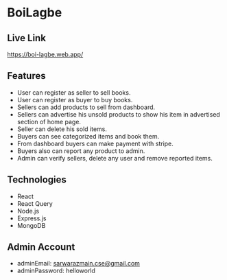# BoiLagbe
## Live Link
https://boi-lagbe.web.app/
## Features
* User can register as seller to sell books.
* User can register as buyer to buy books.
* Sellers can add products to sell from dashboard.
* Sellers can advertise his unsold products to show his item in advertised section of home page.
* Seller can delete his sold items.
* Buyers can see categorized items and book them.
* From dashboard buyers can make payment with stripe.
* Buyers also can report any product to admin.
* Admin can verify sellers, delete any user and remove reported items.
## Technologies
* React
* React Query
* Node.js
* Express.js
* MongoDB

## Admin Account
* adminEmail: sarwarazmain.cse@gmail.com
* adminPassword: helloworld